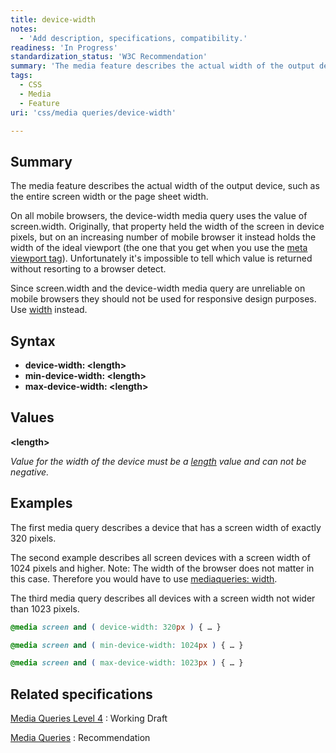 ```yaml
---
title: device-width
notes:
  - 'Add description, specifications, compatibility.'
readiness: 'In Progress'
standardization_status: 'W3C Recommendation'
summary: 'The media feature describes the actual width of the output device, such as the entire screen width or the page sheet width.'
tags:
  - CSS
  - Media
  - Feature
uri: 'css/media queries/device-width'

---
```

## Summary

The media feature describes the actual width of the output device, such as the entire screen width or the page sheet width.

 On all mobile browsers, the device-width media query uses the value of screen.width. Originally, that property held the width of the screen in device pixels, but on an increasing number of mobile browser it instead holds the width of the ideal viewport (the one that you get when you use the [meta viewport tag](/tutorials/mobile_viewport)). Unfortunately it's impossible to tell which value is returned without resorting to a browser detect.

Since screen.width and the device-width media query are unreliable on mobile browsers they should not be used for responsive design purposes. Use [width](/css/media_queries/width) instead.

## Syntax

-   **device-width: \<length\>**
-   **min-device-width: \<length\>**
-   **max-device-width: \<length\>**

## Values

**\<length\>**

*Value for the width of the device must be a [length](/css/data_types/length) value and can not be negative.*

## Examples

The first media query describes a device that has a screen width of exactly 320 pixels.

The second example describes all screen devices with a screen width of 1024 pixels and higher. Note: The width of the browser does not matter in this case. Therefore you would have to use [mediaqueries: width](/css/media_queries/width).

The third media query describes all devices with a screen width not wider than 1023 pixels.

``` css
@media screen and ( device-width: 320px ) { … }

@media screen and ( min-device-width: 1024px ) { … }

@media screen and ( max-device-width: 1023px ) { … }
```

## Related specifications

[Media Queries Level 4](http://www.w3.org/TR/mediaqueries-4/)
:   Working Draft

[Media Queries](http://www.w3.org/TR/mediaqueries-4/)
:   Recommendation

